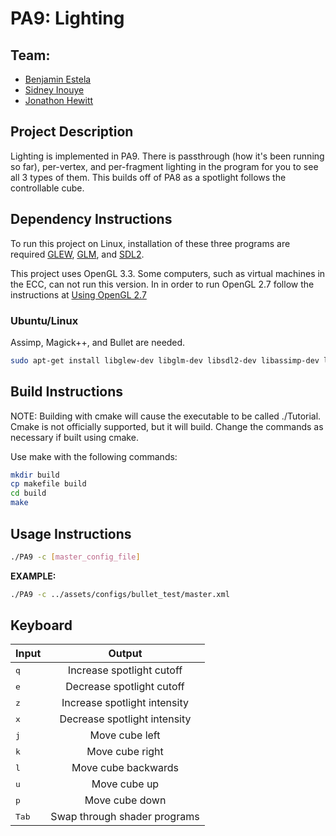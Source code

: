 # PA9: Lighting

## Team:
- [Benjamin Estela](https://github.com/nebunr)
- [Sidney Inouye](https://github.com/sinouye)
- [Jonathon Hewitt](https://github.com/zotlann)

## Project Description
Lighting is implemented in PA9. There is passthrough (how it's been running so far), per-vertex, and per-fragment lighting in the program for you to see all 3 types of them. This builds off of PA8 as a spotlight follows the controllable cube.

## Dependency Instructions
To run this project on Linux, installation of these three programs are required [GLEW](http://glew.sourceforge.net/), [GLM](http://glm.g-truc.net/0.9.7/index.html), and [SDL2](https://wiki.libsdl.org/Tutorials).

This project uses OpenGL 3.3. Some computers, such as virtual machines in the ECC, can not run this version. In in order to run OpenGL 2.7 follow the instructions at [Using OpenGL 2.7](https://github.com/HPC-Vis/computer-graphics/wiki/Using-OpenGL-2.7)

### Ubuntu/Linux
Assimp, Magick++, and Bullet are needed.
```bash
sudo apt-get install libglew-dev libglm-dev libsdl2-dev libassimp-dev libbullet-dev
```

## Build Instructions
NOTE: Building with cmake will cause the executable to be called ./Tutorial. Cmake is not officially supported, but it will build. Change the commands as necessary if built using cmake.

Use make with the following commands:
```bash
mkdir build
cp makefile build
cd build
make
```

## Usage Instructions
```bash
./PA9 -c [master_config_file]
```
**EXAMPLE:**
```bash
./PA9 -c ../assets/configs/bullet_test/master.xml
```

## Keyboard
| Input | Output |
| - |:-:|
| <kbd>q</kbd> | Increase spotlight cutoff |
| <kbd>e</kbd> | Decrease spotlight cutoff |
| <kbd>z</kbd> | Increase spotlight intensity |
| <kbd>x</kbd> | Decrease spotlight intensity |
| <kbd>j</kbd> | Move cube left |
| <kbd>k</kbd> | Move cube right |
| <kbd>l</kbd> | Move cube backwards |
| <kbd>u</kbd> | Move cube up |
| <kbd>p</kbd> | Move cube down |
| <kbd>Tab</kbd> | Swap through shader programs  |

